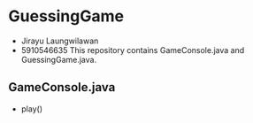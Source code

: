 # GuessingGame
* Jirayu Laungwilawan
* 5910546635
This repository contains GameConsole.java and GuessingGame.java.

## GameConsole.java
* play()
